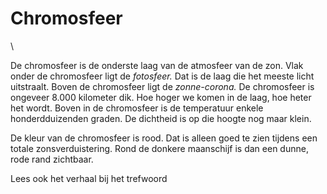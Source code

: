 # Chromosfeer

\

De chromosfeer is de onderste laag van de atmosfeer van de zon. Vlak
onder de chromosfeer ligt de *fotosfeer.* Dat is de laag die het meeste
licht uitstraalt. Boven de chromosfeer ligt de *zonne-corona.* De
chromosfeer is ongeveer 8.000 kilometer dik. Hoe hoger we komen in de
laag, hoe heter het wordt. Boven in de chromosfeer is de temperatuur
enkele honderdduizenden graden. De dichtheid is op die hoogte nog maar
klein.

De kleur van de chromosfeer is rood. Dat is alleen goed te zien tijdens
een totale zonsverduistering. Rond de donkere maanschijf is dan een
dunne, rode rand zichtbaar.

Lees ook het verhaal bij het trefwoord
